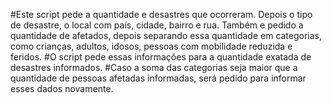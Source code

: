 #Este script pede a quantidade e desastres que ocorreram. Depois o tipo de desastre, o local com país, cidade, bairro e rua. Também e pedido a quantidade de afetados, depois separando essa quantidade em categorias, como crianças, adultos, idosos, pessoas com mobilidade reduzida e feridos. #O script pede essas informações para a quantidade exatada de desastres informados. #Caso a soma das categorias seja maior que a quantidade de pessoas afetadas informadas, será pedido para informar esses dados novamente.
